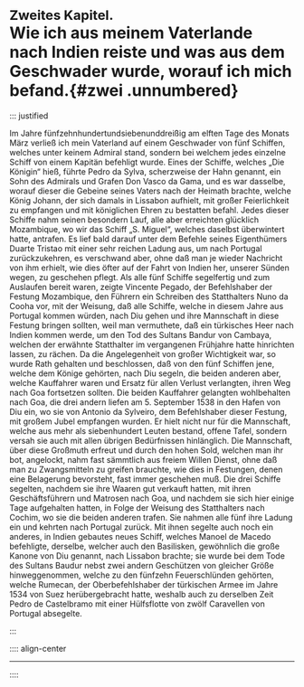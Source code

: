 # <small>Zweites Kapitel.</small><br />Wie ich aus meinem Vaterlande nach Indien reiste und was aus dem Geschwader wurde, worauf ich mich befand.{#zwei .unnumbered}

::: justified

Im Jahre fünfzehnhundertundsiebenunddreißig am elften Tage des Monats März
verließ ich mein Vaterland auf einem Geschwader von fünf Schiffen, welches unter
keinem Admiral stand, sondern bei welchem jedes einzelne Schiff von einem
Kapitän befehligt wurde. Eines der Schiffe, welches „Die Königin“ hieß, führte
Pedro da Sylva, scherzweise der Hahn genannt, ein Sohn des Admirals und Grafen
Don Vasco da Gama, und es war dasselbe, worauf dieser die Gebeine seines Vaters
nach der Heimath brachte, welche König Johann, der sich damals in Lissabon
aufhielt, mit großer Feierlichkeit zu empfangen und mit königlichen Ehren zu
bestatten befahl. Jedes dieser Schiffe nahm seinen besondern Lauf, alle aber
erreichten glücklich Mozambique, wo wir das Schiff „S. Miguel“, welches daselbst
überwintert hatte, antrafen. Es lief bald darauf unter dem Befehle seines
Eigenthümers Duarte Tristao mit einer sehr reichen Ladung aus, um nach Portugal
zurückzukehren, es verschwand aber, ohne daß man je wieder Nachricht von ihm
erhielt, wie dies öfter auf der Fahrt von Indien her, unserer Sünden wegen, zu
geschehen pflegt. Als alle fünf Schiffe segelfertig und zum Auslaufen bereit
waren, zeigte Vincente Pegado, der Befehlshaber der Festung Mozambique, den
Führern ein Schreiben des Statthalters Nuno da Cooha vor, mit der Weisung, daß
alle Schiffe, welche in diesem Jahre aus Portugal kommen würden, nach Diu gehen
und ihre Mannschaft in diese Festung bringen sollten, weil man vermuthete, daß
ein türkisches Heer nach Indien kommen werde, um den Tod des Sultans Bandur von
Cambaya, welchen der erwähnte Statthalter im vergangenen Frühjahre hatte
hinrichten lassen, zu rächen. Da die Angelegenheit von großer Wichtigkeit war,
so wurde Rath gehalten und beschlossen, daß von den fünf Schiffen jene, welche
dem Könige gehörten, nach Diu segeln, die beiden anderen aber, welche Kauffahrer
waren und Ersatz für allen Verlust verlangten, ihren Weg nach Goa fortsetzen
sollten. Die beiden Kauffahrer gelangten wohlbehalten nach Goa, die drei andern
liefen am 5. September 1538 in den Hafen von Diu ein, wo sie von Antonio da
Sylveiro, dem Befehlshaber dieser Festung, mit großem Jubel empfangen wurden. Er
hielt nicht nur für die Mannschaft, welche aus mehr als siebenhundert Leuten
bestand, offene Tafel, sondern versah sie auch mit allen übrigen Bedürfnissen
hinlänglich. Die Mannschaft, über diese Großmuth erfreut und durch den hohen
Sold, welchen man ihr bot, angelockt, nahm fast sämmtlich aus freiem Willen
Dienst, ohne daß man zu Zwangsmitteln zu greifen brauchte, wie dies in
Festungen, denen eine Belagerung bevorsteht, fast immer geschehen muß. Die drei
Schiffe segelten, nachdem sie ihre Waaren gut verkauft hatten, mit ihren
Geschäftsführern und Matrosen nach Goa, und nachdem sie sich hier einige Tage
aufgehalten hatten, in Folge der Weisung des Statthalters nach Cochim, wo sie
die beiden anderen trafen. Sie nahmen alle fünf ihre Ladung ein und kehrten nach
Portugal zurück. Mit ihnen segelte auch noch ein anderes, in Indien gebautes
neues Schiff, welches Manoel de Macedo befehligte, derselbe, welcher auch den
Basilisken, gewöhnlich die große Kanone von Diu genannt, nach Lissabon brachte;
sie wurde bei dem Tode des Sultans Baudur nebst zwei andern Geschützen von
gleicher Größe hinweggenommen, welche zu den fünfzehn Feuerschlünden gehörten,
welche Rumecan, der Oberbefehlshaber der türkischen Armee im Jahre 1534 von Suez
herübergebracht hatte, weshalb auch zu derselben Zeit Pedro de Castelbramo mit
einer Hülfsflotte von zwölf Caravellen von Portugal absegelte.

:::


:::: align-center
****
::::



